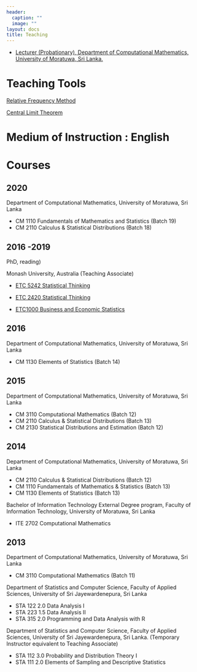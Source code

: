 ```yaml
---
header:
  caption: ""
  image: ""
layout: docs
title: Teaching
---
```


- [Lecturer (Probationary), Department of Computational Mathematics, University of Moratuwa, Sri Lanka.](https://uom.lk/staff/Talagala.PD.php) 


# Teaching Tools

[Relative Frequency Method]( https://pridiltal.shinyapps.io/Probability/)

[Central Limit Theorem](https://pridiltal.shinyapps.io/CLTapp/)

# Medium of Instruction : English

# Courses

## 2020

Department of Computational Mathematics, University of Moratuwa, Sri Lanka

- CM 1110 Fundamentals of Mathematics and Statistics (Batch 19)
- CM 2110 Calculus & Statistical Distributions (Batch 18)

## 2016 -2019

PhD, reading)

Monash University, Australia (Teaching Associate)

- [ETC 5242 Statistical Thinking](https://www3.monash.edu/pubs/2019handbooks/units/ETC5242.html)

- [ETC 2420 Statistical Thinking](https://www3.monash.edu/pubs/2018handbooks/units/ETC2420.html)

- [ETC1000 Business and Economic Statistics](https://www3.monash.edu/pubs/2019handbooks/units/ETC1000.html)

## 2016

Department of Computational Mathematics, University of Moratuwa, Sri Lanka

- CM 1130 Elements of Statistics (Batch 14)

## 2015 

Department of Computational Mathematics, University of Moratuwa, Sri Lanka

- CM 3110 Computational Mathematics (Batch 12)
- CM 2110 Calculus & Statistical Distributions (Batch 13)
- CM 2130 Statistical Distributions and Estimation (Batch 12)

## 2014

Department of Computational Mathematics, University of Moratuwa, Sri Lanka

- CM 2110  Calculus & Statistical Distributions (Batch 12)
- CM 1110 Fundamentals of Mathematics & Statistics (Batch 13)
- CM 1130 Elements of Statistics (Batch 13)

Bachelor of Information Technology External Degree program, Faculty of
Information Technology, University of Moratuwa, Sri Lanka

- ITE 2702 Computational Mathematics

## 2013 

Department of Computational Mathematics, University of Moratuwa, Sri Lanka

-  CM 3110 Computational Mathematics (Batch 11)

Department of Statistics and Computer Science, Faculty of Applied Sciences, University of Sri Jayewardenepura, Sri Lanka

- STA 122 2.0 Data Analysis I
- STA 223 1.5 Data Analysis II
- STA 315 2.0 Programming and Data Analysis with R


Department of Statistics and Computer Science, Faculty of Applied Sciences, University of Sri Jayewardenepura, Sri Lanka. (Temporary Instructor equivalent to Teaching Associate)

- STA 112 3.0 Probability and Distribution Theory I 
- STA 111 2.0 Elements of Sampling and Descriptive Statistics 
